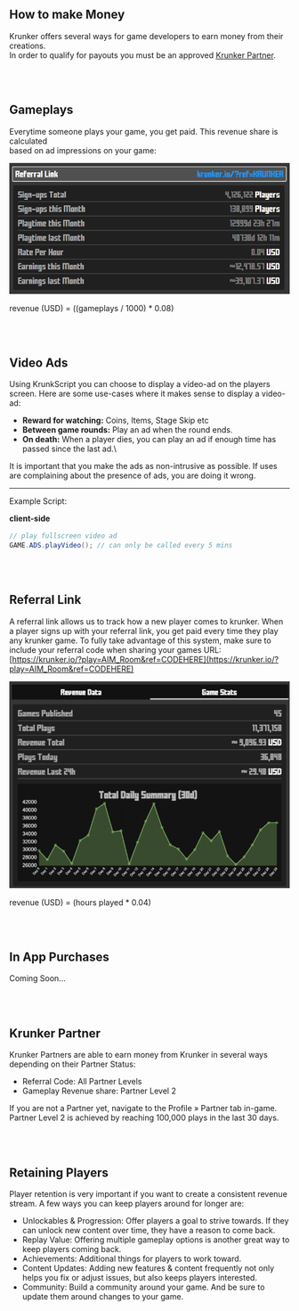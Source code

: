 ## How to make Money

Krunker offers several ways for game developers to earn money from their creations.\
In order to qualify for payouts you must be an approved [Krunker Partner](./files/revenue?id=krunker-partner).

<br><br/>

## Gameplays

Everytime someone plays your game, you get paid. This revenue share is calculated\
based on ad impressions on your game:

![Revenue gameplays](./img/2.png)

revenue (USD) = ((gameplays / 1000) * 0.08)

<br><br/>

## Video Ads

Using KrunkScript you can choose to display a video-ad on the players screen. Here are some use-cases where it makes sense to display a video-ad:

 * **Reward for watching:** Coins, Items, Stage Skip etc
 * **Between game rounds:** Play an ad when the round ends.
 * **On death:** When a player dies, you can play an ad if enough time has passed since the last ad.\

It is important that you make the ads as non-intrusive as possible. If uses are complaining about the presence of ads, you are doing it wrong.

___

Example Script:
<p class="hidep"><strong class="client-side">client-side</strong></p>

```csharp
// play fullscreen video ad
GAME.ADS.playVideo(); // can only be called every 5 mins
```

<br><br/>

## Referral Link

A referral link allows us to track how a new player comes to krunker. When a player signs up with your referral link, you get paid every time they play any krunker game. To fully take advantage of this system, make sure to include your referral code when sharing your games URL: [https://krunker.io/?play=AIM_Room&ref=CODEHERE](https://krunker.io/?play=AIM_Room&ref=CODEHERE)

![Referral images](./img/1.png)

revenue (USD) = (hours played * 0.04)

<br><br/>

## In App Purchases

Coming Soon...


<br><br/>

## Krunker Partner

Krunker Partners are able to earn money from Krunker in several ways depending on their Partner Status:

 * Referral Code: All Partner Levels
 * Gameplay Revenue share: Partner Level 2

If you are not a Partner yet, navigate to the Profile » Partner tab in-game. \
Partner Level 2 is achieved by reaching 100,000 plays in the last 30 days.

<br><br/>

## Retaining Players

Player retention is very important if you want to create a consistent revenue stream. A few ways you can keep players around for longer are:

 * Unlockables & Progression: Offer players a goal to strive towards. If they can unlock new content over time, they have a reason to come back.
 * Replay Value: Offering multiple gameplay options is another great way to keep players coming back.
 * Achievements: Additional things for players to work toward.
 * Content Updates: Adding new features & content frequently not only helps you fix or adjust issues, but also keeps players interested.
 * Community: Build a community around your game. And be sure to update them around changes to your game.

<br><br/>

